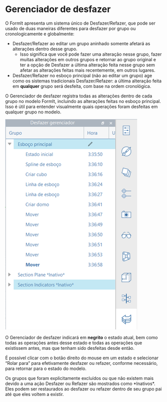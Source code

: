 # Gerenciador de desfazer

O FormIt apresenta um sistema único de Desfazer/Refazer, que pode ser usado de duas maneiras diferentes para desfazer por grupo ou cronologicamente e globalmente:

* Desfazer/Refazer ao editar um grupo aninhado somente afetará as alterações dentro desse grupo.
   * Isso significa que você pode fazer uma alteração nesse grupo, fazer muitas alterações em outros grupos e retornar ao grupo original e ter a opção de Desfazer a última alteração feita nesse grupo sem afetar as alterações feitas mais recentemente, em outros lugares.
* Desfazer/Refazer no esboço principal \(não ao editar um grupo\) age como os sistemas tradicionais Desfazer/Refazer: a última alteração feita em **qualquer** grupo será desfeita, com base na ordem cronológica.

O Gerenciador de desfazer registra todas as alterações dentro de cada grupo no modelo FormIt, incluindo as alterações feitas no esboço principal. Isso é útil para entender visualmente quais operações foram desfeitas em qualquer grupo no modelo.

![](../.gitbook/assets/undo-manager.png)

O Gerenciador de desfazer indicará em **negrito** o estado atual, bem como todas as operações antes desse estado e todas as operações que existissem antes, mas que tenham sido desfeitas desde então.

É possível clicar com o botão direito do mouse em um estado e selecionar “Rolar para” para efetivamente desfazer ou refazer, conforme necessário, para retornar para o estado do modelo.

Os grupos que foram explicitamente excluídos ou que não existem mais devido a uma ação Desfazer ou Refazer são mostrados como \*Inativos\*. Eles podem ser restaurados ao desfazer ou refazer dentro de seu grupo pai até que eles voltem a existir.

